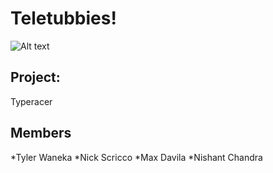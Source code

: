 # Teletubbies!

![Alt text](http://adambeer.co.uk/wp-content/uploads/Teletubbies.jpg)

## Project:
Typeracer

## Members
*Tyler Waneka
*Nick Scricco
*Max Davila
*Nishant Chandra
